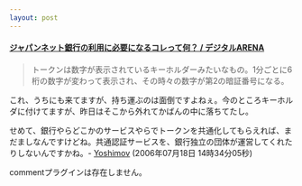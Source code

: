 ```yaml
---
layout: post
---
```

<h4><a href="http://arena.nikkeibp.co.jp/col/20060712/117620/">ジャパンネット銀行の利用に必要になるコレって何？ / デジタルARENA</a></h4>
<blockquote><p>トークンは数字が表示されているキーホルダーみたいなもの。1分ごとに6桁の数字が変わって表示され、その時々の数字が第2の暗証番号になる。</p>
</blockquote>
<p>これ、うちにも来てますが、持ち運ぶのは面倒ですよねぇ。今のところキーホルダに付けてますが、昨日はそこから外れてかばんの中に落ちてたし。</p>
<p>せめて、銀行やらどこかのサービスやらでトークンを共通化してもらえれば、まだましなんですけどね。共通認証サービスを、銀行独立の団体が運営してくれたりしないんですかね。- <a href="/?page=Yoshimov" class="wikipage">Yoshimov</a> (2006年07月18日 14時34分05秒)</p>
<p><span class="error">commentプラグインは存在しません。</span> </p>
